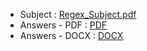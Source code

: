 - Subject : [Regex_Subject.pdf](Regex_Subject.pdf)
- Answers - PDF : [PDF](regex_exam.pdf)
- Answers - DOCX : [DOCX](regex_exam.docs)
